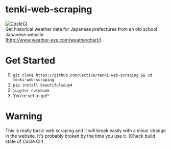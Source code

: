 # tenki-web-scraping
[![CircleCI](https://circleci.com/gh/Cactice/tenki-web-scraping.svg?style=svg)](https://circleci.com/gh/Cactice/tenki-web-scraping)
<br>
Get historical weather data for Japanese prefectures from an old school Japanese website<br>
(http://www.weather-eye.com/weatherchart/)


# Get Started
0. `git clone https://github.com/Cactice/tenki-web-scraping && cd tenki-web-scraping`
1. `pip install beautifulsoup4`
2. `jupyter notebook`
3. You're set to go!!

# Warning
This is really basic web scraping and it will break easily with a minor change in the website.
It's probably broken by the time you use it. (Check build state of Circle CI!)
